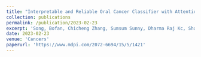 ```yaml
---
title: "Interpretable and Reliable Oral Cancer Classifier with Attention Mechanism and Expert Knowledge Embedding via Attention Map"
collection: publications
permalink: /publication/2023-02-23
excerpt: 'Song, Bofan, Chicheng Zhang, Sumsum Sunny, Dharma Raj Kc, Shaobai Li, Keerthi Gurushanth, Pramila Mendonca et al. "Interpretable and Reliable Oral Cancer Classifier with Attention Mechanism and Expert Knowledge Embedding via Attention Map." Cancers 15, no. 5 (2023): 1421.'
date: 2023-02-23
venue: 'Cancers'
paperurl: 'https://www.mdpi.com/2072-6694/15/5/1421'
---
```

